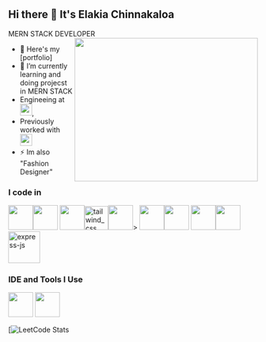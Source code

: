 ## Hi there 👋 It's Elakia Chinnakaloa

MERN STACK DEVELOPER
<img align="right" width="370" height="290" src="https://i.pinimg.com/originals/47/f0/34/47f0342cec72b800463bf003eac1257e.gif">
- 🔭 Here's my [portfolio]                                                
- 🌱 I’m currently learning and doing projecst in MERN STACK
- Engineeing at [<img src="https://upload.wikimedia.org/wikipedia/en/thumb/4/49/Anna_University_Logo.svg/1200px-Anna_University_Logo.svg.png" height="24">](https://www.annauniv.edu/#gsc.tab=0),
- Previously worked with [<img src="https://franchiseindia.s3.ap-south-1.amazonaws.com/uploads/news/fi/educomp-to-rollout-100-schools-35b73158e7.gif" height="24">](https://www.educomp.com/) 
- ⚡ Im also "Fashion Designer"
### I code in
 <img height="50" width="50" src="https://img.icons8.com/color/48/000000/html-5.png" /><img height="50" width="50" src="https://img.icons8.com/color/48/000000/css3.png" />  <img height="50" width="50" src="https://img.icons8.com/color/48/000000/bootstrap.png" /><img width="48" height="48" src="https://img.icons8.com/color/48/tailwind_css.png" alt="tailwind_css"/><img height="50" width="50" src="https://img.icons8.com/color/48/000000/javascript.png"/>> <img height="50" width="50" src="https://img.icons8.com/color/48/000000/react-native.png"/><img height="50" width="50" src="https://img.icons8.com/color/48/000000/mysql-logo.png"/> <img height="50" width="50" src="https://img.icons8.com/color/48/000000/mongodb.png"/><img height="50" width="50" src="https://img.icons8.com/color/48/000000/nodejs.png"/> <img width="64" height="64" src="https://img.icons8.com/nolan/64/express-js.png" alt="express-js"/>

### IDE and Tools I Use
<img height="50" width="50" src="https://img.icons8.com/color/48/000000/visual-studio-code-2019.png"/> <img height="50" width="50" src="https://img.icons8.com/color/50/000000/git.png"/> 

[![LeetCode Stats](https://leetcard.jacoblin.cool/Elakia?theme=dark&font=Marcellus&ext=contest)

